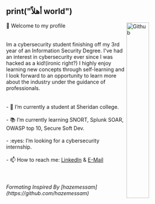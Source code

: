 ## print("أهلاً world") 

<!--
**Ab-Mhd/Ab-Mhd** is a ✨ _special_ ✨ repository because its `README.md` (this file) appears on your GitHub profile. --!>


<img width="35%" align="right" alt="Github" src="https://user-images.githubusercontent.com/48678280/88862734-4903af80-d201-11ea-968b-9c939d88a37c.gif" />

👋 Welcome to my profile

<br><br><br>

Im a cybersecurity student finishing off my 3rd year of an Information Security Degree. I've had an interest in cybersecurity ever since I was hacked as a kid!(ironic right?) I highly enjoy learning new concepts through self-learning and I look forward to an opportunity to learn more about the industry under the guidance of professionals.
 

 


<br><br><br>
- 🔭 I’m currently a student at Sheridan college. <br><br>
- 📚 I’m currently learning  SNORT, Splunk SOAR, OWASP top 10, Secure Soft Dev.<br><br>
- :eyes: I’m looking for a cybersecurity internship. <br><br>
- 📫 How to reach me: <a href="https://www.linkedin.com/in/abmhd" value="" >LinkedIn</a> & <a href="mailto:ab.mhd@pm.me"> E-Mail </a> <br>



<br><br><br>
<span font-size=:"small"> <i>Formating Inspired By [hazemessam](https://github.com/hazemessam)</i></span>
 
